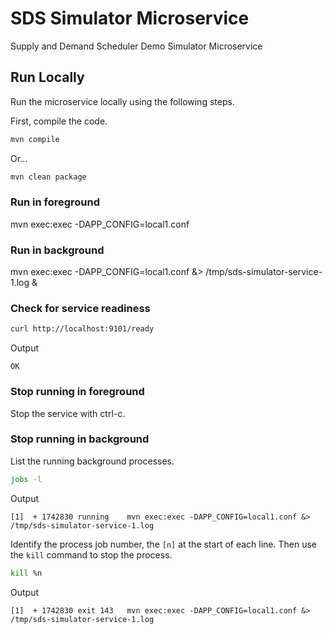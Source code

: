 
# SDS Simulator Microservice

Supply and Demand Scheduler Demo Simulator Microservice

## Run Locally

Run the microservice locally using the following steps.

First, compile the code.

~~~bash
mvn compile
~~~

Or...

~~~bash
mvn clean package
~~~

### Run in foreground

mvn exec:exec -DAPP_CONFIG=local1.conf

### Run in background

mvn exec:exec -DAPP_CONFIG=local1.conf &> /tmp/sds-simulator-service-1.log &

### Check for service readiness

~~~bash
curl http://localhost:9101/ready
~~~

Output

~~~text
OK
~~~

### Stop running in foreground

Stop the service with ctrl-c.

### Stop running in background

List the running background processes.

~~~bash
jobs -l
~~~

Output

~~~text
[1]  + 1742830 running    mvn exec:exec -DAPP_CONFIG=local1.conf &> /tmp/sds-simulator-service-1.log
~~~

Identify the process job number, the `[n]` at the start of each line. Then use the `kill` command to stop the process.

~~~bash
kill %n
~~~

Output

~~~text
[1]  + 1742830 exit 143   mvn exec:exec -DAPP_CONFIG=local1.conf &> /tmp/sds-simulator-service-1.log
~~~
